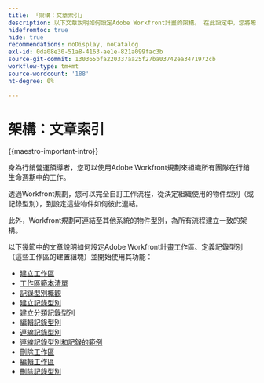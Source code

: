 ```yaml
---
title: 「架構：文章索引」
description: 以下文章說明如何設定Adobe Workfront計畫的架構。 在此設定中，您將瞭解如何建立工作區、記錄型別和自訂欄位，以對應出您要在Workfront規劃中管理的工作流程。
hidefromtoc: true
hide: true
recommendations: noDisplay, noCatalog
exl-id: 0da08e30-51a8-4163-ae1e-821a099fac3b
source-git-commit: 130365bfa220337aa25f27ba03742ea3471972cb
workflow-type: tm+mt
source-wordcount: '188'
ht-degree: 0%

---
```


<!--
---
title: "Architecture: article index"
description: The following articles describe how you can configure the architecture of Adobe Workfront planning. As part of this configuration, you learn how you create workspaces, record types, and custom fields to map out the workflows you want to manage in Workfront planning. 
hidefromtoc: yes
author: Alina
feature: Work Management
role: User, Admin
hide: yes
---
-->

<!--update the metadata with real information when making this avilable in TOC and in the left nav-->

# 架構：文章索引

{{maestro-important-intro}}

身為行銷營運領導者，您可以使用Adobe Workfront規劃來組織所有團隊在行銷生命週期中的工作。

透過Workfront規劃，您可以完全自訂工作流程，從決定組織使用的物件型別（或記錄型別），到設定這些物件如何彼此連結。

此外，Workfront規劃可連結至其他系統的物件型別，為所有流程建立一致的架構。

以下幾節中的文章說明如何設定Adobe Workfront計畫工作區、定義記錄型別（這些工作區的建置組塊）並開始使用其功能：

* [建立工作區](../architecture/create-workspaces.md)
* [工作區範本清單](../architecture/workspace-templates.md)
* [記錄型別概觀](../architecture/overview-of-record-types-and-taxonomies.md)
* [建立記錄型別](../architecture/create-record-types.md)
* [建立分類記錄型別](../architecture/create-a-taxonomy.md)
* [編輯記錄型別](../architecture/edit-record-types.md)
* [連線記錄型別](../architecture/connect-record-types.md)
* [連線記錄型別和記錄的範例](../architecture/example-connect-record-types-and-records.md)
* [刪除工作區](../architecture/delete-workspaces.md)
* [編輯工作區](/help/quicksilver/maestro/architecture/edit-workspaces.md)
* [刪除記錄型別](../architecture/delete-record-types.md)

